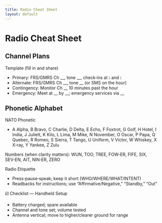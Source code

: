 ```yaml
---
title: Radio Cheat Sheet
layout: default
---
```


# Radio Cheat Sheet

## Channel Plans
Template (fill in and share)

- Primary: FRS/GMRS Ch __, tone __, check‑ins at __:__ and __:__
- Alternate: FRS/GMRS Ch __, tone __ (or SMS on the hour)
- Contingency: Monitor Ch __ 10 minutes past the hour
- Emergency: Meet at __ by __; emergency services via __

## Phonetic Alphabet
NATO Phonetic
- A Alpha, B Bravo, C Charlie, D Delta, E Echo, F Foxtrot, G Golf, H Hotel, I India, J Juliett, K Kilo, L Lima, M Mike, N November, O Oscar, P Papa, Q Quebec, R Romeo, S Sierra, T Tango, U Uniform, V Victor, W Whiskey, X X‑ray, Y Yankee, Z Zulu

Numbers (when clarity matters): WUN, TOO, TREE, FOW‑ER, FIFE, SIX, SEV‑EN, AIT, NIN‑ER, ZERO

Radio Etiquette
- Press‑pause‑speak; keep it short (WHO/WHERE/WHAT/INTENT)
- Readbacks for instructions; use “Affirmative/Negative,” “Standby,” “Out”

☑️ Checklist — Handheld Setup
- Battery charged; spare available
- Channel and tone set; volume tested
- Antenna vertical; move to higher/clearer ground for range

